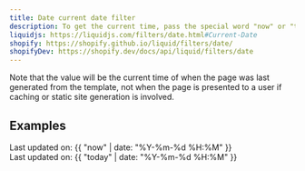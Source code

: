 ```yaml
---
title: Date current date filter
description: To get the current time, pass the special word "now" or "today" as input.
liquidjs: https://liquidjs.com/filters/date.html#Current-Date
shopify: https://shopify.github.io/liquid/filters/date/
shopifyDev: https://shopify.dev/docs/api/liquid/filters/date
---
```

Note that the value will be the current time of when the page was last generated from the template, not when the page is presented to a user if caching or static site generation is involved.

## Examples
Last updated on: {{ "now" | date: "%Y-%m-%d %H:%M" }}  
Last updated on: {{ "today" | date: "%Y-%m-%d %H:%M" }}